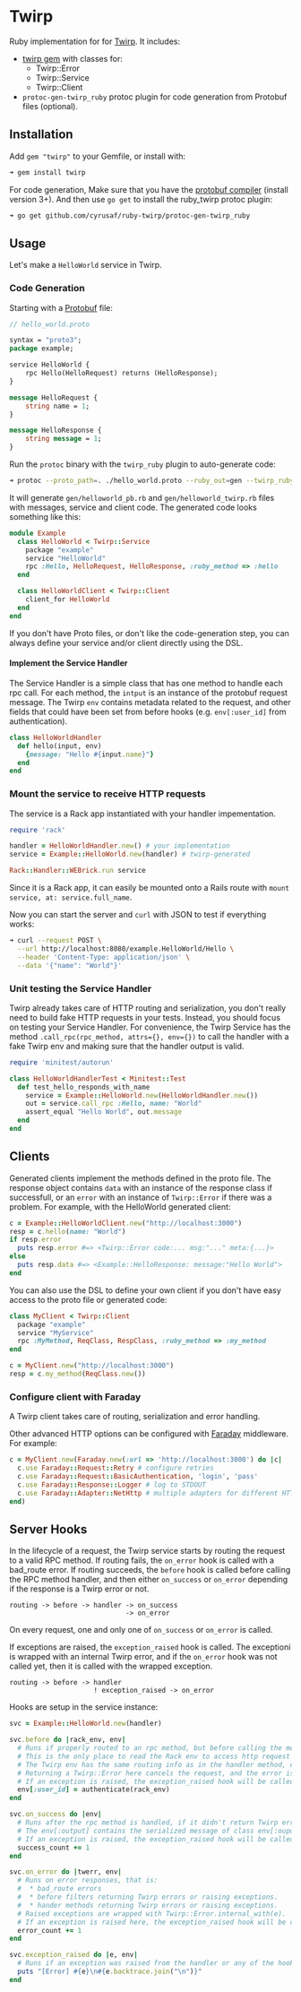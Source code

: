 # Twirp

Ruby implementation for for [Twirp](https://github.com/twitchtv/twirp). It includes:

  * [twirp gem](https://rubygems.org/gems/twirp) with classes for:
    * Twirp::Error
    * Twirp::Service
    * Twirp::Client
  * `protoc-gen-twirp_ruby` protoc plugin for code generation from Protobuf files (optional).


## Installation

Add `gem "twirp"` to your Gemfile, or install with:

```sh
➜ gem install twirp
```

For code generation, Make sure that you have the [protobuf compiler](https://github.com/golang/protobuf) (install version 3+).
And then use `go get` to install the ruby_twirp protoc plugin:

```sh
➜ go get github.com/cyrusaf/ruby-twirp/protoc-gen-twirp_ruby
```


## Usage

Let's make a `HelloWorld` service in Twirp.

### Code Generation

Starting with a [Protobuf](https://developers.google.com/protocol-buffers/docs/proto3) file:

```protobuf
// hello_world.proto

syntax = "proto3";
package example;

service HelloWorld {
    rpc Hello(HelloRequest) returns (HelloResponse);
}

message HelloRequest {
    string name = 1;
}

message HelloResponse {
    string message = 1;
}
```

Run the `protoc` binary with the `twirp_ruby` plugin to auto-generate code:

```sh
➜ protoc --proto_path=. ./hello_world.proto --ruby_out=gen --twirp_ruby_out=gen
```

It will generate `gen/helloworld_pb.rb` and `gen/helloworld_twirp.rb` files with messages, service and client code. The generated code looks something like this:

```ruby
module Example
  class HelloWorld < Twirp::Service
    package "example"
    service "HelloWorld"
    rpc :Hello, HelloRequest, HelloResponse, :ruby_method => :hello
  end

  class HelloWorldClient < Twirp::Client
    client_for HelloWorld
  end
end
```

If you don't have Proto files, or don't like the code-generation step, you can always define your service and/or client directly using the DSL.


#### Implement the Service Handler

The Service Handler is a simple class that has one method to handle each rpc call.
For each method, the `intput` is an instance of the protobuf request message. The Twirp `env`
contains metadata related to the request, and other fields that could have been set from before
hooks (e.g. `env[:user_id]` from authentication).

```ruby
class HelloWorldHandler
  def hello(input, env)
    {message: "Hello #{input.name}"}
  end
end
```

### Mount the service to receive HTTP requests

The service is a Rack app instantiated with your handler impementation.

```ruby
require 'rack'

handler = HelloWorldHandler.new() # your implementation
service = Example::HelloWorld.new(handler) # twirp-generated

Rack::Handler::WEBrick.run service
```

Since it is a Rack app, it can easily be mounted onto a Rails route with `mount service, at: service.full_name`.

Now you can start the server and `curl` with JSON to test if everything works:

```sh
➜ curl --request POST \
  --url http://localhost:8080/example.HelloWorld/Hello \
  --header 'Content-Type: application/json' \
  --data '{"name": "World"}'
```

### Unit testing the Service Handler

Twirp already takes care of HTTP routing and serialization, you don't really need to build fake HTTP requests in your tests.
Instead, you should focus on testing your Service Handler. For convenience, the Twirp Service has the method
`.call_rpc(rpc_method, attrs={}, env={})` to call the handler with a fake Twirp env and making sure that the handler output is valid.

```ruby
require 'minitest/autorun'

class HelloWorldHandlerTest < Minitest::Test
  def test_hello_responds_with_name
    service = Example::HelloWorld.new(HelloWorldHandler.new())
    out = service.call_rpc :Hello, name: "World"
    assert_equal "Hello World", out.message
  end
end
```


## Clients

Generated clients implement the methods defined in the proto file. The response object contains `data` with an instance of the response class if successfull,
or an `error` with an instance of `Twirp::Error` if there was a problem. For example, with the HelloWorld generated client:

```ruby
c = Example::HelloWorldClient.new("http://localhost:3000")
resp = c.hello(name: "World")
if resp.error
  puts resp.error #=> <Twirp::Error code:... msg:"..." meta:{...}>
else
  puts resp.data #=> <Example::HelloResponse: message:"Hello World">
end
```

You can also use the DSL to define your own client if you don't have easy access to the proto file or generated code:

```ruby
class MyClient < Twirp::Client
  package "example"
  service "MyService"
  rpc :MyMethod, ReqClass, RespClass, :ruby_method => :my_method
end

c = MyClient.new("http://localhost:3000")
resp = c.my_method(ReqClass.new())
```


### Configure client with Faraday

A Twirp client takes care of routing, serialization and error handling.

Other advanced HTTP options can be configured with [Faraday](https://github.com/lostisland/faraday) middleware. For example:

```ruby
c = MyClient.new(Faraday.new(:url => 'http://localhost:3000') do |c|
  c.use Faraday::Request::Retry # configure retries
  c.use Faraday::Request::BasicAuthentication, 'login', 'pass'
  c.use Faraday::Response::Logger # log to STDOUT
  c.use Faraday::Adapter::NetHttp # multiple adapters for different HTTP libraries
end)
```

## Server Hooks

In the lifecycle of a request, the Twirp service starts by routing the request to a valid
RPC method. If routing fails, the `on_error` hook is called with a bad_route error.
If routing succeeds, the `before` hook is called before calling the RPC method handler,
and then either `on_success` or `on_error` depending if the response is a Twirp error or not.

```
routing -> before -> handler -> on_success
                             -> on_error
```

On every request, one and only one of `on_success` or `on_error` is called.


If exceptions are raised, the `exception_raised` hook is called. The exceptioni is wrapped with
an internal Twirp error, and if the `on_error` hook was not called yet, then it is called with
the wrapped exception.


```
routing -> before -> handler
                     ! exception_raised -> on_error
```

Hooks are setup in the service instance:

```ruby
svc = Example::HelloWorld.new(handler)

svc.before do |rack_env, env|
  # Runs if properly routed to an rpc method, but before calling the method handler.
  # This is the only place to read the Rack env to access http request and middleware data.
  # The Twirp env has the same routing info as in the handler method, e.g. :rpc_method, :input and :input_class.
  # Returning a Twirp::Error here cancels the request, and the error is returned instead.
  # If an exception is raised, the exception_raised hook will be called followed by on_error.
  env[:user_id] = authenticate(rack_env)
end

svc.on_success do |env|
  # Runs after the rpc method is handled, if it didn't return Twirp errors or raised exceptions.
  # The env[:output] contains the serialized message of class env[:ouput_class].
  # If an exception is raised, the exception_raised hook will be called.
  success_count += 1
end

svc.on_error do |twerr, env|
  # Runs on error responses, that is:
  #  * bad_route errors
  #  * before filters returning Twirp errors or raising exceptions.
  #  * hander methods returning Twirp errors or raising exceptions.
  # Raised exceptions are wrapped with Twirp::Error.internal_with(e).
  # If an exception is raised here, the exception_raised hook will be called.
  error_count += 1
end

svc.exception_raised do |e, env|
  # Runs if an exception was raised from the handler or any of the hooks.
  puts "[Error] #{e}\n#{e.backtrace.join("\n")}"
end
```

